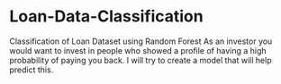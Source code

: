 # Loan-Data-Classification
Classification of Loan Dataset using Random Forest
As an investor you would want to invest in people who showed a profile of having a high probability of paying you back. I will try to create a model that will help predict this.
